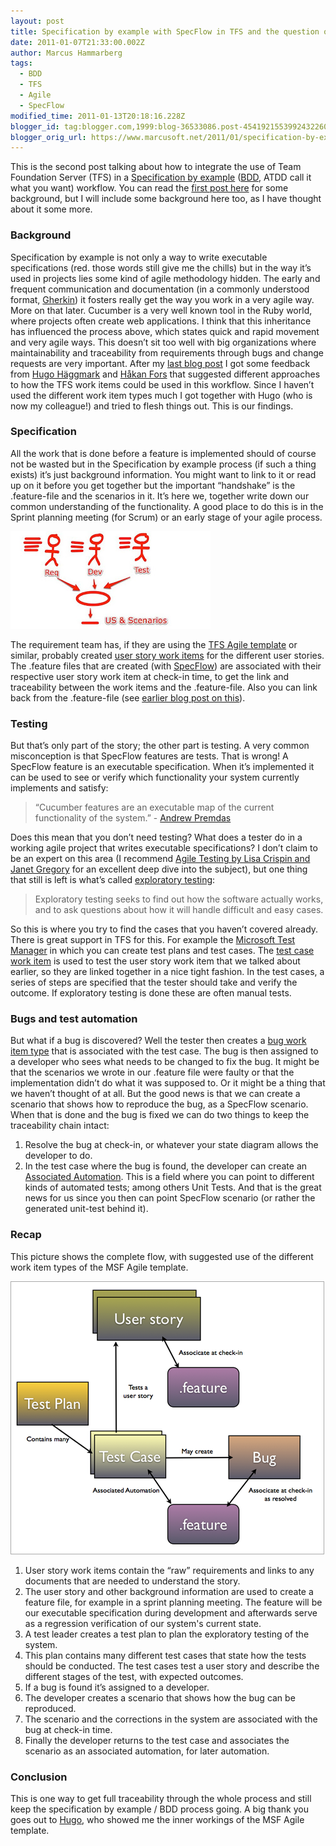 ```yaml
---
layout: post
title: Specification by example with SpecFlow in TFS and the question of traceability
date: 2011-01-07T21:33:00.002Z
author: Marcus Hammarberg
tags:
  - BDD
  - TFS
  - Agile
  - SpecFlow
modified_time: 2011-01-13T20:18:16.228Z
blogger_id: tag:blogger.com,1999:blog-36533086.post-4541921553992432260
blogger_orig_url: https://www.marcusoft.net/2011/01/specification-by-example-with-specflow.html
---
```


This is the second post talking about how to integrate the use of Team Foundation Server (TFS) in a [Specification by example](http://specificationbyexample.com/) ([BDD](http://en.wikipedia.org/wiki/Behavior_Driven_Development), ATDD call it what you want) workflow. You can read the [first post here](https://www.marcusoft.net/2010/12/managing-bdd-features-in-your-project.html) for some background, but I will include some background here too, as I have thought about it some more.

### Background

Specification by example is not only a way to write executable specifications (red. those words still give me the chills) but in the way it’s used in projects lies some kind of agile methodology hidden. The early and frequent communication and documentation (in a commonly understood format, [Gherkin](https://github.com/aslakhellesoy/cucumber/wiki/gherkin)) it fosters really get the way you work in a very agile way. More on that later. Cucumber is a very well known tool in the Ruby world, where projects often create web applications. I think that this inheritance has influenced the process above, which states quick and rapid movement and very agile ways. This doesn’t sit too well with big organizations where maintainability and traceability from requirements through bugs and change requests are very important. After my [last blog post](https://www.marcusoft.net/2010/12/managing-bdd-features-in-your-project.html) I got some feedback from [Hugo Häggmark](http://www.hugohaggmark.com/) and [Håkan Fors](http://hakanforss.wordpress.com/) that suggested different approaches to how the TFS work items could be used in this workflow. Since I haven’t used the different work item types much I got together with Hugo (who is now my colleague!) and tried to flesh things out. This is our findings.

### Specification

All the work that is done before a feature is implemented should of course not be wasted but in the Specification by example process (if such a thing exists) it’s just background information. You might want to link to it or read up on it before you get together but the important “handshake” is the .feature-file and the scenarios in it. It’s here we, together write down our common understanding of the functionality. A good place to do this is in the Sprint planning meeting (for Scrum) or an early stage of your agile process.

![All roles bring their respective background to the specification workshop](/img/specws.jpg)

The requirement team has, if they are using the [TFS Agile template](http://msdn.microsoft.com/en-us/library/dd997897.aspx) or similar, probably created [user story work items](http://msdn.microsoft.com/en-us/library/dd380634.aspx) for the different user stories. The .feature files that are created (with [SpecFlow](http://www.specflow.org/)) are associated with their respective user story work item at check-in time, to get the link and traceability between the work items and the .feature-file. Also you can link back from the .feature-file (see [earlier blog post on this](https://www.marcusoft.net/2010/12/managing-bdd-features-in-your-project.html)).

### Testing

But that’s only part of the story; the other part is testing. A very common misconception is that SpecFlow features are tests. That is wrong! A SpecFlow feature is an executable specification. When it’s implemented it can be used to see or verify which functionality your system currently implements and satisfy:

> “Cucumber features are an executable map of the current functionality of the system.” - [Andrew Premdas](http://groups.google.com/group/behaviordrivendevelopment/msg/e8b983ae5b433b99?pli=1)

Does this mean that you don’t need testing? What does a tester do in a working agile project that writes executable specifications? I don’t claim to be an expert on this area (I recommend [Agile Testing by Lisa Crispin and Janet Gregory](http://www.amazon.com/Agile-Testing-Practical-Guide-Testers/dp/0321534468) for an excellent deep dive into the subject), but one thing that still is left is what’s called [exploratory testing](http://en.wikipedia.org/wiki/Exploratory_testing):

> Exploratory testing seeks to find out how the software actually works, and to ask questions about how it will handle difficult and easy cases.

So this is where you try to find the cases that you haven’t covered already. There is great support in TFS for this. For example the [Microsoft Test Manager](http://msdn.microsoft.com/en-us/library/bb385901.aspx) in which you can create test plans and test cases. The [test case work item](http://msdn.microsoft.com/en-us/library/dd380712.aspx) is used to test the user story work item that we talked about earlier, so they are linked together in a nice tight fashion. In the test cases, a series of steps are specified that the tester should take and verify the outcome. If exploratory testing is done these are often manual tests.

### Bugs and test automation

But what if a bug is discovered? Well the tester then creates a [bug work item type](http://msdn.microsoft.com/en-us/library/dd380645.aspx) that is associated with the test case. The bug is then assigned to a developer who sees what needs to be changed to fix the bug. It might be that the scenarios we wrote in our .feature file were faulty or that the implementation didn’t do what it was supposed to. Or it might be a thing that we haven’t thought of at all. But the good news is that we can create a scenario that shows how to reproduce the bug, as a SpecFlow scenario. When that is done and the bug is fixed we can do two things to keep the traceability chain intact:

1. Resolve the bug at check-in, or whatever your state diagram allows the developer to do.
2. In the test case where the bug is found, the developer can create an [Associated Automation](http://msdn.microsoft.com/en-us/library/dd553273.aspx). This is a field where you can point to different kinds of automated tests; among others Unit Tests. And that is the great news for us since you then can point SpecFlow scenario (or rather the generated unit-test behind it).

### Recap

This picture shows the complete flow, with suggested use of the different work item types of the MSF Agile template.

![linking work items and features](/img/linking%2520work%2520items%2520and%2520features_thumb%255B10%255D.png)

1. User story work items contain the “raw” requirements and links to any documents that are needed to understand the story.
2. The user story and other background information are used to create a feature file, for example in a sprint planning meeting. The feature will be our executable specification during development and afterwards serve as a regression verification of our system's current state.
3. A test leader creates a test plan to plan the exploratory testing of the system.
4. This plan contains many different test cases that state how the tests should be conducted. The test cases test a user story and describe the different stages of the test, with expected outcomes.
5. If a bug is found it’s assigned to a developer.
6. The developer creates a scenario that shows how the bug can be reproduced.
7. The scenario and the corrections in the system are associated with the bug at check-in time.
8. Finally the developer returns to the test case and associates the scenario as an associated automation, for later automation.

### Conclusion

This is one way to get full traceability through the whole process and still keep the specification by example / BDD process going. A big thank you goes out to [Hugo](http://www.hugohaggmark.com/), who showed me the inner workings of the MSF Agile template.
